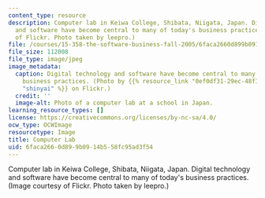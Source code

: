 ```yaml
---
content_type: resource
description: Computer lab in Keiwa College, Shibata, Niigata, Japan. Digital technology
  and software have become central to many of today's business practices. (Image courtesy
  of Flickr. Photo taken by leepro.)
file: /courses/15-358-the-software-business-fall-2005/6faca2660d899b0914b558fc95ad3f54_15-358f05.jpg
file_size: 112008
file_type: image/jpeg
image_metadata:
  caption: Digital technology and software have become central to many of today's
    business practices. (Photo by {{% resource_link "0ef0df31-29ec-48f1-8abf-5cdc580a76e0"
    "shinyai" %}} on Flickr.)
  credit: ''
  image-alt: Photo of a computer lab at a school in Japan.
learning_resource_types: []
license: https://creativecommons.org/licenses/by-nc-sa/4.0/
ocw_type: OCWImage
resourcetype: Image
title: Computer Lab
uid: 6faca266-0d89-9b09-14b5-58fc95ad3f54
---
```

Computer lab in Keiwa College, Shibata, Niigata, Japan. Digital technology and software have become central to many of today's business practices. (Image courtesy of Flickr. Photo taken by leepro.)